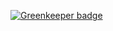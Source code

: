 
[![Greenkeeper badge](https://badges.greenkeeper.io/easilyBaffled/star-path.svg)](https://greenkeeper.io/)
